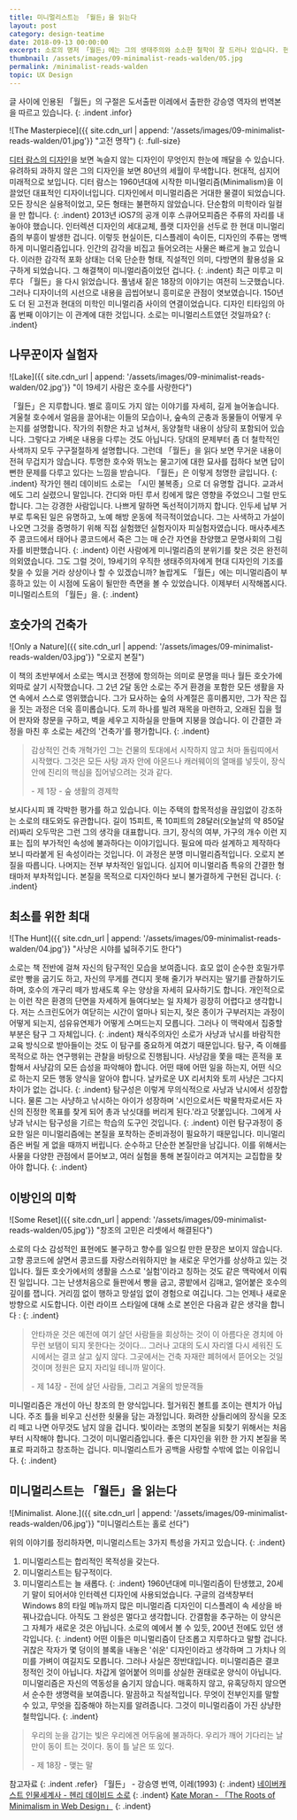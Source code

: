 ```yaml
---
title: 미니멀리스트는 「월든」을 읽는다
layout: post
category: design-teatime
date: 2018-09-13 00:00:00
excerpt: 소로의 명저 「월든」에는 그의 생태주의와 소소한 철학이 잘 드러나 있습니다. 현대의 미니멀리즘을 신봉하는 디자이너는 이를 어떻게 읽을까요?
thumbnail: /assets/images/09-minimalist-reads-walden/05.jpg
permalink: /minimalist-reads-walden
topic: UX Design
---
```

글 사이에 인용된 「월든」의 구절은 도서출판 이레에서 출판한 강승영 역자의 번역본을 따르고 있습니다.
{: .indent .infor}

![The Masterpiece]({{ site.cdn_url | append: '/assets/images/09-minimalist-reads-walden/01.jpg'}} "고전 명작")
{: .full-size}

[디터 람스의 디자인](https://www.vitsoe.com/eu/about/good-design)을 보면 녹슬지 않는 디자인이 무엇인지 한눈에 깨달을 수 있습니다. 유려하되 과하지 않은 그의 디자인을 보면 80년의 세월이 무색합니다. 현대적, 심지어 미래적으로 보입니다. 디터 람스는 1960년대에 시작한 미니멀리즘(Minimalism)을 이끌었던 대표적인 디자이너입니다. 디자인에서 미니멀리즘은 거대한 물결이 되었습니다. 모든 장식은 실용적이었고, 모든 형태는 불편하지 않았습니다. 단순함의 미학이라 일컬을 만 합니다.
{: .indent}
2013년 iOS7의 공개 이후 스큐어모피즘은 주류의 자리를 내놓아야 했습니다. 인터렉션 디자인의 세대교체, 플랫 디자인을 선두로 한 현대 미니멀리즘의 부흥이 발생한 겁니다. 이렇듯 현실이든, 디스플레이 속이든, 디자인의 주류는 명백하게 미니멀리즘입니다. 인간의 감각을 비집고 들어오려는 사물은 빠르게 늘고 있습니다. 이러한 감각적 포화 상태는 더욱 단순한 형태, 직설적인 의미, 다방면의 활용성을 요구하게 되었습니다. 그 해결책이 미니멀리즘이었던 겁니다.
{: .indent}
최근 미루고 미루다 「월든」을 다시 읽었습니다. 풀냄새 짙은 18장의 이야기는 여전히 느긋했습니다. 그러나 디자이너의 시선으로 내용을 곱씹어보니 흥미로운 관점이 엿보였습니다. 150년도 더 된 고전과 현대의 미학인 미니멀리즘 사이의 연결이었습니다. 디자인 티타임의 아홉 번째 이야기는 이 관계에 대한 것입니다. 소로는 미니멀리스트였던 것일까요?
{: .indent}

## 나무꾼이자 실험자

![Lake]({{ site.cdn_url | append: '/assets/images/09-minimalist-reads-walden/02.jpg'}} "이 19세기 사람은 호수를 사랑한다")

「월든」은 지루합니다. 별로 흥미도 가지 않는 이야기를 자세히, 길게 늘어놓습니다. 겨울철 호수에서 얼음을 끌어내는 이들의 모습이나, 숲속의 곤충과 동물들이 어떻게 우는지를 설명합니다. 작가의 취향은 차고 넘쳐서, 동양철학 내용이 상당히 포함되어 있습니다. 그렇다고 가벼운 내용을 다루는 것도 아닙니다. 당대의 문제부터 좀 더 철학적인 사색까지 모두 구구절절하게 설명합니다. 그런데 「월든」을 읽다 보면 무거운 내용이 전혀 무겁지가 않습니다. 투명한 호수와 뛰노는 물고기에 대한 묘사를 접하다 보면 답이 뻔한 문제를 다루고 있다는 느낌을 받습니다. 「월든」은 이렇게 청명한 글입니다.
{: .indent}
작가인 헨리 데이비드 소로는 「시민 불복종」으로 더 유명할 겁니다. 교과서에도 그리 실렸으니 말입니다. 간디와 마틴 루서 킹에게 많은 영향을 주었으니 그럴 만도 합니다. 그는 강경한 사람입니다. 나쁘게 말하면 독선적이기까지 합니다. 인두세 납부 거부로 투옥된 일은 유명하고, 노예 해방 운동에 적극적이었습니다. 그는 사색하고 가설이 나오면 그것을 증명하기 위해 직접 실험했던 실험자이자 피실험자였습니다. 매사추세츠주 콩코드에서 태어나 콩코드에서 죽은 그는 매 순간 자연을 찬양했고 문명사회의 그림자를 비판했습니다.
{: .indent}
이런 사람에게 미니멀리즘의 분위기를 찾은 것은 완전히 의외였습니다. 그도 그럴 것이, 19세기의 우직한 생태주의자에게 현대 디자인의 기조를 찾을 수 있을 거라 상상이나 할 수 있겠습니까? 놀랍게도 「월든」에는 미니멀리즘이 부흥하고 있는 이 시점에 도움이 될만한 측면을 볼 수 있었습니다. 이제부터 시작해봅시다. 미니멀리스트의 「월든」을.
{: .indent}

## 호숫가의 건축가

![Only a Nature]({{ site.cdn_url | append: '/assets/images/09-minimalist-reads-walden/03.jpg'}} "오로지 본질")

이 책의 초반부에서 소로는 멕시코 전쟁에 항의하는 의미로 문명을 떠나 월든 호숫가에 외따로 살기 시작했습니다. 그 2년 2달 동안 소로는 주거 환경을 포함한 모든 생활을 자연 속에서 스스로 영위했습니다. 그가 묘사하는 숲의 사계절은 흥미롭지만, 그가 작은 집을 짓는 과정은 더욱 흥미롭습니다. 도끼 하나를 빌려 재목을 마련하고, 오래된 집을 헐어 판자와 창문을 구하고, 벽을 세우고 지하실을 만들며 지붕을 얹습니다. 이 간결한 과정을 마친 후 소로는 세간의 '건축가'를 평가합니다.
{: .indent}

>감상적인 건축 개혁가인 그는 건물의 토대에서 시작하지 않고 처마 돌림띠에서 시작했다.
>그것은 모든 사탕 과자 안에 아몬드나 캐러웨이의 열매를 넣듯이, 장식 안에 진리의 핵심을 집어넣으려는 것과 같다.
>
>-&nbsp;제 1장 - 숲 생활의 경제학

보시다시피 꽤 각박한 평가를 하고 있습니다. 이는 주택의 합목적성을 끊임없이 강조하는 소로의 태도와도 유관합니다. 길이 15피트, 폭 10피트의 28달러(오늘날의 약 850달러)짜리 오두막은 그런 그의 생각을 대표합니다. 크기, 장식의 여부, 가구의 개수 이런 지표는 집의 부가적인 속성에 불과하다는 이야기입니다. 필요에 따라 설계하고 제작하다 보니 따라붙게 된 속성이라는 것입니다. 이 과정은 분명 미니멀리즘적입니다. 오로지 본질을 따릅니다. 나머지는 전부 부차적인 일입니다. 심지어 미니멀리즘 특유의 간결한 형태마저 부차적입니다. 본질을 목적으로 디자인하다 보니 불가결하게 구현된 겁니다.
{: .indent}

## 최소를 위한 최대

![The Hunt]({{ site.cdn_url | append: '/assets/images/09-minimalist-reads-walden/04.jpg'}} "사냥은 시야를 넓혀주기도 한다")

소로는 책 전반에 걸쳐 자신의 탐구적인 모습을 보여줍니다. 효모 없이 순수한 호밀가루로만 빵을 굽기도 하고, 자신의 무게를 견디지 못해 줄기가 부러지는 딸기를 관찰하기도 하며, 호수의 개구리 
떼가 밤새도록 우는 양상을 자세히 묘사하기도 합니다. 개인적으로는 이런 작은 환경의 단면을 자세하게 들여다보는 일 자체가 굉장히 어렵다고 생각합니다. 저는 스크린도어가 여닫히는 시간이 얼마나 되는지, 젖은 종이가 구부러지는 과정이 어떻게 되는지, 섬유유연제가 어떻게 스며드는지 모릅니다. 그러나 이 맥락에서 집중할 부분은 탐구 그 자체입니다.
{: .indent}
채식주의자인 소로가 사냥과 낚시를 바람직한 교육 방식으로 받아들이는 것도 이 탐구를 중요하게 여겼기 때문입니다. 탐구, 즉 이해를 목적으로 하는 연구행위는 관찰을 바탕으로 진행됩니다. 사냥감을 쫓을 때는 흔적을 포함해서 사냥감의 모든 습성을 파악해야 합니다. 어떤 때에 어떤 일을 하는지, 어떤 식으로 하는지 모든 행동  양식을 알아야 합니다. 날카로운 UX 리서치와 토끼 사냥은 그다지 차이가 없는 겁니다.
{: .indent}
탐구성은 이렇게 무의식적으로 사냥과 낚시에서 성장합니다. 물론 그는 사냥하고 낚시하는 아이가 성장하며 '시인으로서든 박물학자로서든 자신의 진정한 목표를 찾게 되어 총과 낚싯대를 버리게 된다.'라고 덧붙입니다. 그에게 사냥과 낚시는 탐구성을 기르는 학습의 도구인 것입니다.
{: .indent}
이런 탐구과정이 중요한 일은 미니멀리즘에는 본질을 포착하는 준비과정이 필요하기 때문입니다. 미니멀리즘은 버릴 게 없을 때까지 버립니다. 순수하고 단순한 본질만을 남깁니다. 이를 위해서는 사물을 다양한 관점에서 뜯어보고, 여러 실험을 통해 본질이라고 여겨지는 교집합을 찾아야 합니다.
{: .indent}

## 이방인의 미학

![Some Reset]({{ site.cdn_url | append: '/assets/images/09-minimalist-reads-walden/05.jpg'}} "창조의 고민은 리셋에서 해결된다")

소로의 다소 감성적인 표현에도 불구하고 향수를 일으킬 만한 문장은 보이지 않습니다. 고향 콩코드에 살면서 콩코드를 자랑스러워하지만 늘 새로운 무언가를 상상하고 있는 것입니다. 월든 호숫가에서의 생활을 스스로 '실험'이라고 칭하는 것도 같은 맥락에서 이뤄진 일입니다. 그는 난생처음으로 들판에서 빵을 굽고, 콩밭에서 김매고, 얼어붙은 호수의 깊이를 잽니다. 거리낌 없이 행하고 망설임 없이 경험으로 여깁니다. 그는 언제나 새로운 방향으로 시도합니다. 이런 라이프 스타일에 대해 소로 본인은 다음과 같은 생각을 합니다 :
{: .indent}

>안타까운 것은 예전에 여기 살던 사람들을 회상하는  것이 이 아름다운 경치에 아무런 보탬이 되지 못한다는 것이다… 그러나 고대의 도시 자리엘  다시 세워진 도시에서는 결코 살고 싶지 않다. 그곳에서는 건축 자재란 폐허에서 뜯어오는 것일 것이며 정원은 묘지 자리일 테니까 말이다.
>
>-&nbsp;제 14장 - 전에 살던 사람들, 그리고 겨울의 방문객들

미니멀리즘은 개선이 아닌 창조의 한 양식입니다. 헐거워진 볼트를 조이는 렌치가 아닙니다. 주조 틀을 비우고 신선한 쇳물을 담는 과정입니다. 화려한 상들리에의 장식을 모조리 떼고 나면 아무것도 남지 않을 겁니다. 빛이라는 조명의 본질을 되찾기 위해서는 처음부터 시작해야 합니다. 그것이 미니멀리즘입니다. 좋은 디자인을 위한 한 가지 본질을 목표로 파괴하고 창조하는 겁니다. 미니멀리스트가 공백을 사랑할 수밖에 없는 이유입니다.
{: .indent}

## 미니멀리스트는 「월든」을 읽는다

![Minimalist. Alone.]({{ site.cdn_url | append: '/assets/images/09-minimalist-reads-walden/06.jpg'}} "미니멀리스트는 홀로 선다")

위의 이야기를 정리하자면, 미니멀리스트는 3가지 특성을 가지고 있습니다.
{: .indent}
1. 미니멀리스트는 합리적인 목적성을 갖는다.
2. 미니멀리스트는 탐구적이다.
3. 미니멀리스트는 늘 새롭다.
{: .indent}
1960년대에 미니멀리즘이 탄생했고, 20세기 말이 되어서야 인터렉션 디자인에 사용되었습니다. 구글의 검색창부터 Windows 8의 타일 메뉴까지 많은 미니멀리즘 디자인이 디스플레이 속 세상을 바꿔나갔습니다. 아직도 그 완성은 멀다고 생각합니다. 간결함을 추구하는 이 양식은 그 자체가 새로운 것은 아닙니다. 소로의 예에서 볼 수 있듯, 200년 전에도 있던 생각입니다.
{: .indent}
어떤 이들은 미니멀리즘이 단조롭고 지루하다고 말할 겁니다. 귀찮은 작자가 몇 덩이의 블록을 내놓은 '쉬운' 디자인이라고 생각하며 그 가치나 의미를 가벼이 여길지도 모릅니다. 그러나 사실은 정반대입니다. 미니멀리즘은 결코 정적인 것이 아닙니다. 차갑게 얼어붙어 의미를 상실한 권태로운 양식이 아닙니다. 미니멀리즘은 자신의 역동성을 숨기지 않습니다. 매혹하지 않고, 유혹당하지 않으면서 순수한 생명력을 보여줍니다. 말끔하고 직설적입니다. 무엇이 전부인지를 말할 수 있고, 무엇을 집중해야 하는지를 알려줍니다. 그것이 미니멀리즘이 가진 상냥한 철학입니다.
{: .indent}

> 우리의 눈을 감기는 빛은 우리에겐 어두움에 불과하다. 우리가 깨어 기다리는 날만이 동이 트는 것이다. 동이 틀 날은 또 있다.
>
>-&nbsp;제 18장 - 맺는 말

참고자료
{: .indent .refer}
「월든」 - 강승영 번역, 이레(1993)
{: .indent}
[네이버캐스트 인물세계사 - 헨리 데이비드 소로](https://terms.naver.com/entry.nhn?docId=3567538&cid=59014&categoryId=59014)
{: .indent}
[Kate Moran - 「The Roots of Minimalism in Web Design」](https://www.nngroup.com/articles/roots-minimalism-web-design/)
{: .indent}
